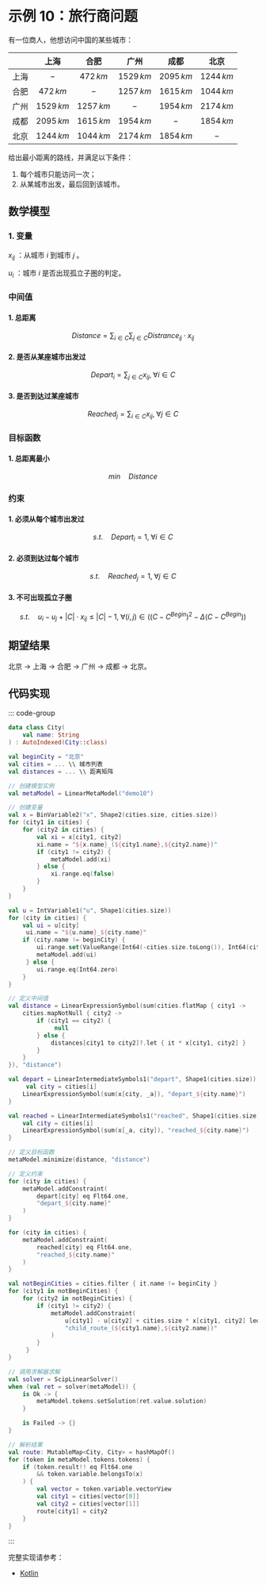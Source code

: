 # 示例 10：旅行商问题

有一位商人，他想访问中国的某些城市：

|       |    上海    |    合肥    |    广州    |    成都    |    北京    |
| :---: | :--------: | :--------: | :--------: | :--------: | :--------: |
| 上海  |    $-$     | $472\,km$  | $1529\,km$ | $2095\,km$ | $1244\,km$ |
| 合肥  | $472\,km$  |    $-$     | $1257\,km$ | $1615\,km$ | $1044\,km$ |
| 广州  | $1529\,km$ | $1257\,km$ |    $-$     | $1954\,km$ | $2174\,km$ |
| 成都  | $2095\,km$ | $1615\,km$ | $1954\,km$ |    $-$     | $1854\,km$ |
| 北京  | $1244\,km$ | $1044\,km$ | $2174\,km$ | $1854\,km$ |    $-$     |

给出最小距离的路线，并满足以下条件：

1. 每个城市只能访问一次；
2. 从某城市出发，最后回到该城市。

## 数学模型

### 1. 变量

$x_{ij}$ ：从城市 $i$ 到城市 $j$ 。

$u_{i}$ ：城市 $i$ 是否出现孤立子圈的判定。

### 中间值

#### 1. 总距离

$$
Distance = \sum_{i \in C}\sum_{j \in C} Distrance_{ij} \cdot x_{ij}
$$

#### 2. 是否从某座城市出发过

$$
Depart_{i} = \sum_{j \in C} x_{ij}, \; \forall i \in C
$$

#### 3. 是否到达过某座城市

$$
Reached_{j} = \sum_{i \in C} x_{ij}, \; \forall j \in C
$$

### 目标函数

#### 1. 总距离最小

$$
min \quad Distance
$$

### 约束

#### 1. 必须从每个城市出发过

$$
s.t. \quad Depart_{i} = 1, \; \forall i \in C
$$

#### 2. 必须到达过每个城市

$$
s.t. \quad Reached_{j} = 1, \; \forall j \in C
$$

#### 3. 不可出现孤立子圈

$$
s.t. \quad u_{i} - u_{j} + |C| \cdot x_{ij} \leq |C| - 1, \; \forall (i, \, j) \in ((C - C^{Begin})^{2} - \Delta (C - C^{Begin}))
$$

## 期望结果

北京 -> 上海 -> 合肥 -> 广州 -> 成都 -> 北京。

## 代码实现

::: code-group

```kotlin
data class City(
    val name: String
) : AutoIndexed(City::class)

val beginCity = "北京"
val cities = ... \\ 城市列表
val distances = ... \\ 距离矩阵

// 创建模型实例
val metaModel = LinearMetaModel("demo10")

// 创建变量
val x = BinVariable2("x", Shape2(cities.size, cities.size))
for (city1 in cities) {
    for (city2 in cities) {
        val xi = x[city1, city2]
        xi.name = "${x.name}_(${city1.name},${city2.name})"
        if (city1 != city2) {
            metaModel.add(xi)
        } else {
            xi.range.eq(false)
        }
    }
}

val u = IntVariable1("u", Shape1(cities.size))
for (city in cities) {
    val ui = u[city]
     ui.name = "${u.name}_${city.name}"
    if (city.name != beginCity) {
        ui.range.set(ValueRange(Int64(-cities.size.toLong()), Int64(cities.size.toLong())).value!!)
        metaModel.add(ui)
     } else {
        ui.range.eq(Int64.zero)
    }
}

// 定义中间值
val distance = LinearExpressionSymbol(sum(cities.flatMap { city1 ->
    cities.mapNotNull { city2 ->
        if (city1 == city2) {
             null
        } else {
            distances[city1 to city2]?.let { it * x[city1, city2] }
        }
    }
}), "distance")

val depart = LinearIntermediateSymbols1("depart", Shape1(cities.size)) { i, _ ->
     val city = cities[i]
    LinearExpressionSymbol(sum(x[city, _a]), "depart_${city.name}")
}

val reached = LinearIntermediateSymbols1("reached", Shape1(cities.size)) { i, _ ->
    val city = cities[i]
    LinearExpressionSymbol(sum(x[_a, city]), "reached_${city.name}")
}

// 定义目标函数
metaModel.minimize(distance, "distance")

// 定义约束
for (city in cities) {
    metaModel.addConstraint(
        depart[city] eq Flt64.one,
        "depart_${city.name}"
    )
}

for (city in cities) {
    metaModel.addConstraint(
        reached[city] eq Flt64.one,
        "reached_${city.name}"
    )
}

val notBeginCities = cities.filter { it.name != beginCity }
for (city1 in notBeginCities) {
    for (city2 in notBeginCities) {
        if (city1 != city2) {
            metaModel.addConstraint(
                u[city1] - u[city2] + cities.size * x[city1, city2] leq cities.size - 1,
                "child_route_(${city1.name},${city2.name})"
            )
        }
     }
}

// 调用求解器求解
val solver = ScipLinearSolver()
when (val ret = solver(metaModel)) {
    is Ok -> {
        metaModel.tokens.setSolution(ret.value.solution)
    }

    is Failed -> {}
}

// 解析结果
val route: MutableMap<City, City> = hashMapOf()
for (token in metaModel.tokens.tokens) {
    if (token.result!! eq Flt64.one 
        && token.variable.belongsTo(x)
    ) {
        val vector = token.variable.vectorView
        val city1 = cities[vector[0]]
        val city2 = cities[vector[1]]
        route[city1] = city2
    }
}
```

:::

完整实现请参考：

- [Kotlin](https://github.com/fuookami/ospf/blob/main/examples/ospf-kotlin-example/src/main/fuookami/ospf/kotlin/example/core_demo/Demo10.kt)
